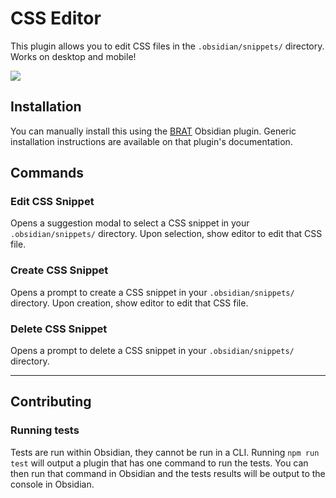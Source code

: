 <!--
![Obsidian Downloads](https://img.shields.io/badge/dynamic/json?logo=obsidian&color=%23483699&label=downloads&query=%24%5B%22css-editor%22%5D.downloads&url=https%3A%2F%2Fraw.githubusercontent.com%2Fobsidianmd%2Fobsidian-releases%2Fmaster%2Fcommunity-plugin-stats.json)
-->

# CSS Editor

This plugin allows you to edit CSS files in the `.obsidian/snippets/` directory. Works on desktop and mobile!

![](media/create-snippet.gif)

## Installation

You can manually install this using the [BRAT](https://github.com/TfTHacker/obsidian42-brat) Obsidian plugin. Generic installation instructions are available on that plugin's documentation.

## Commands

### Edit CSS Snippet

Opens a suggestion modal to select a CSS snippet in your `.obsidian/snippets/` directory. Upon selection, show editor to edit that CSS file.

### Create CSS Snippet

Opens a prompt to create a CSS snippet in your `.obsidian/snippets/` directory. Upon creation, show editor to edit that CSS file.

### Delete CSS Snippet

Opens a prompt to delete a CSS snippet in your `.obsidian/snippets/` directory.

---

## Contributing

### Running tests

Tests are run within Obsidian, they cannot be run in a CLI. Running `npm run test` will output a plugin that has one command to run the tests. You can then run that command in Obsidian and the tests results will be output to the console in Obsidian.
